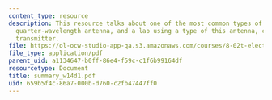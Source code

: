 ```yaml
---
content_type: resource
description: This resource talks about one of the most common types of antennae, the
  quarter-wavelength antenna, and a lab using a type of this antenna, called the spark-gap
  transmitter.
file: https://ol-ocw-studio-app-qa.s3.amazonaws.com/courses/8-02t-electricity-and-magnetism-spring-2005/659b5f4c86a7000bd760c2fb47447ff0_summary_w14d1.pdf
file_type: application/pdf
parent_uid: a1134647-b0ff-86e4-f59c-c1f6b99164df
resourcetype: Document
title: summary_w14d1.pdf
uid: 659b5f4c-86a7-000b-d760-c2fb47447ff0
---
```

